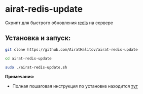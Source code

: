 # airat-redis-update
Скрипт для быстрого обновления [redis](https://redis.io/) на сервере

## Установка и запуск:
```bash
git clone https://github.com/AiratHalitov/airat-redis-update

cd airat-redis-update

sudo ./airat-redis-update.sh
```

**Примечания:** 
- Полная пошаговая инструкция по установке находится [тут](https://redis.io/topics/quickstart)
